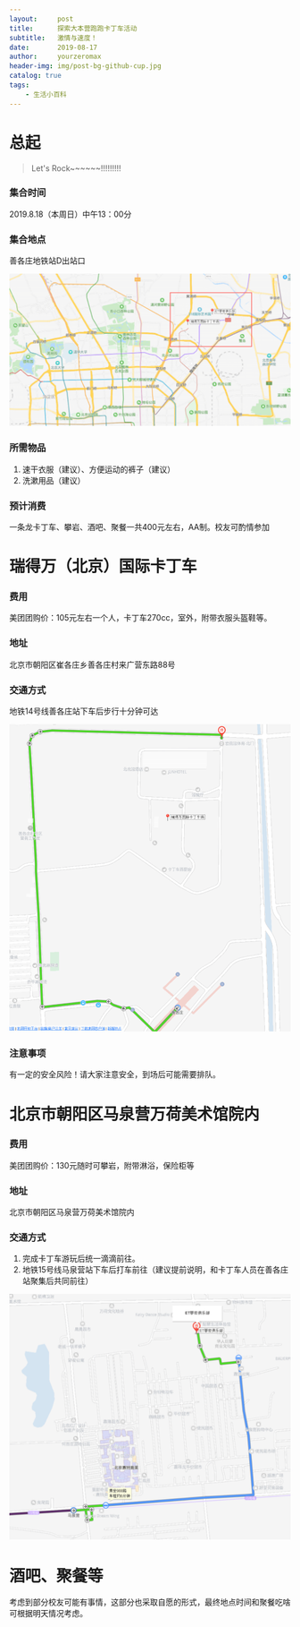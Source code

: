 ```yaml
---
layout:     post
title:      探索大本营跑跑卡丁车活动
subtitle:   激情与速度！
date:       2019-08-17
author:     yourzeromax
header-img: img/post-bg-github-cup.jpg
catalog: true
tags:
    - 生活小百科
---
```


# 总起

> Let's Rock~~~~~~!!!!!!!!!

### 集合时间
2019.8.18（本周日）中午13：00分

### 集合地点
善各庄地铁站D出站口

![集合地点](https://raw.githubusercontent.com/yourzeromax/yourzeromax.github.io/master/img/20190817/2019081701.png)

### 所需物品
1. 速干衣服（建议）、方便运动的裤子（建议）
2. 洗漱用品（建议）

### 预计消费
一条龙卡丁车、攀岩、酒吧、聚餐一共400元左右，AA制。校友可酌情参加


# 瑞得万（北京）国际卡丁车
### 费用
美团团购价：105元左右一个人，卡丁车270cc，室外，附带衣服头盔鞋等。
### 地址
北京市朝阳区崔各庄乡善各庄村来广营东路88号

### 交通方式
地铁14号线善各庄站下车后步行十分钟可达

![集合地点](https://raw.githubusercontent.com/yourzeromax/yourzeromax.github.io/master/img/20190817/2019081702.png)

### 注意事项
有一定的安全风险！请大家注意安全，到场后可能需要排队。

# 北京市朝阳区马泉营万荷美术馆院内

### 费用
美团团购价：130元随时可攀岩，附带淋浴，保险柜等

### 地址
北京市朝阳区马泉营万荷美术馆院内

### 交通方式
1. 完成卡丁车游玩后统一滴滴前往。
2. 地铁15号线马泉营站下车后打车前往（建议提前说明，和卡丁车人员在善各庄站聚集后共同前往）

![集合地点](https://raw.githubusercontent.com/yourzeromax/yourzeromax.github.io/master/img/20190817/2019081703.png)

# 酒吧、聚餐等
考虑到部分校友可能有事情，这部分也采取自愿的形式，最终地点时间和聚餐吃啥可根据明天情况考虑。
